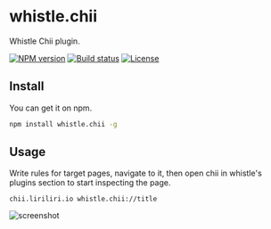 # whistle.chii

Whistle Chii plugin.

[![NPM version][npm-image]][npm-url]
[![Build status][travis-image]][travis-url]
[![License][license-image]][npm-url]

[npm-image]: https://img.shields.io/npm/v/whistle.chii.svg
[npm-url]: https://npmjs.org/package/whistle.chii
[travis-image]: https://img.shields.io/travis/liriliri/whistle.chii.svg
[travis-url]: https://travis-ci.org/liriliri/whistle.chii
[license-image]: https://img.shields.io/npm/l/whistle.chii.svg

## Install

You can get it on npm.

```bash
npm install whistle.chii -g
```

## Usage

Write rules for target pages, navigate to it, then open chii in whistle's plugins section to start inspecting the page.

```
chii.liriliri.io whistle.chii://title
```

![screenshot](https://res.liriliri.io/chii/whistle.png)
